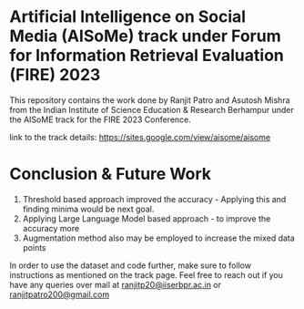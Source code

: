 # Artificial Intelligence on Social Media (AISoMe) track under Forum for Information Retrieval Evaluation (FIRE) 2023



This repository contains the work done by Ranjit Patro and Asutosh Mishra from the Indian Institute of Science Education & Research Berhampur under the AISoME track for the FIRE 2023 Conference.

link to the track details: https://sites.google.com/view/aisome/aisome

# Conclusion & Future Work
1. Threshold based approach improved the accuracy - Applying this and finding minima would be next goal.
2. Applying Large Language Model based approach - to improve the accuracy more
3. Augmentation method also may be employed to increase the mixed data points


In order to use the dataset and code further, make sure to follow instructions as mentioned on the track page. Feel free to reach out if you have any queries over mail at ranjitp20@iiserbpr.ac.in or ranjitpatro200@gmail.com
